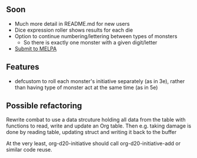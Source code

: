 Soon
----

- Much more detail in README.md for new users
- Dice expression roller shows results for each die
- Option to continue numbering/lettering between types of monsters
    - So there is exactly one monster with a given digit/letter
- [Submit to MELPA](https://github.com/melpa/melpa/blob/master/CONTRIBUTING.org#making-your-package-ready-for-inclusion)

Features
--------

- defcustom to roll each monster's initiative separately (as in 3e),
  rather than having type of monster act at the same time (as in 5e)

Possible refactoring
--------------------

Rewrite combat to use a data strcuture holding all data from the table
with functions to read, write and update an Org table.  Then
e.g. taking damage is done by reading table, updating struct and
writing it back to the buffer

At the very least, org-d20-initiative should call
org-d20-initiative-add or similar code reuse.
